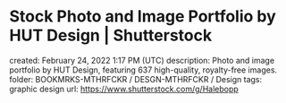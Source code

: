 # Stock Photo and Image Portfolio by HUT Design | Shutterstock

created: February 24, 2022 1:17 PM (UTC)
description: Photo and image portfolio by HUT Design, featuring 637 high-quality, royalty-free images.
folder: BOOKMRKS-MTHRFCKR / DESGN-MTHRFCKR / Design
tags: graphic design
url: https://www.shutterstock.com/g/Halebopp
